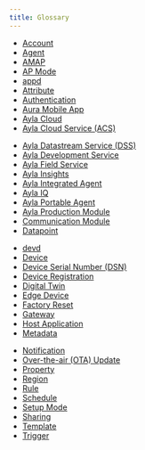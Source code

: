 ```yaml
---
title: Glossary
---
```


<div class="row mb-3">
  <div class="col-12 col-sm-6">
    <div class="row">
      <div class="col-12 col-lg-6">
        <ul class="glossary">
          <li><a href="account">Account</a></li>
          <li><a href="agent">Agent</a></li>
          <li><a href="amap">AMAP</a></li>
          <li><a href="ap-mode">AP Mode</a></li>
          <li><a href="appd">appd</a></li>
          <li><a href="attribute">Attribute</a></li>
          <li><a href="authentication">Authentication</a></li>
          <li><a href="aura-mobile-app">Aura Mobile App</a></li>
          <li><a href="ayla-cloud">Ayla Cloud</a></li>
          <li><a href="ayla-cloud-service">Ayla Cloud Service (ACS)</a></li>
        </ul>
      </div>
      <div class="col-12 col-lg-6">
        <ul class="glossary">
          <li><a href="ayla-datastream-service">Ayla Datastream Service (DSS)</a></li>
          <li><a href="ayla-development-service">Ayla Development Service</a></li>
          <li><a href="ayla-field-service">Ayla Field Service</a></li>
          <li><a href="ayla-insights">Ayla Insights</a></li>
          <li><a href="ayla-integrated-agent">Ayla Integrated Agent</a></li>
          <li><a href="ayla-iq">Ayla IQ</a></li>
          <li><a href="ayla-portable-agent">Ayla Portable Agent</a></li>
          <li><a href="ayla-production-module">Ayla Production Module</a></li>
          <li><a href="communication-module">Communication Module</a></li>
          <li><a href="datapoint">Datapoint</a></li>
        </ul>
      </div>
    </div>
  </div>
  <div class="col-12 col-sm-6">
    <div class="row">
      <div class="col-12 col-lg-6">
        <ul class="glossary">
          <li><a href="devd">devd</a></li>
          <li><a href="device">Device</a></li>
          <li><a href="device-serial-number">Device Serial Number (DSN)</a></li>
          <li><a href="device-registration">Device Registration</a></li>
          <li><a href="digital-twin">Digital Twin</a></li>
          <li><a href="edge-device">Edge Device</a></li>
          <li><a href="factory-reset">Factory Reset</a></li>
          <li><a href="gateway">Gateway</a></li>
          <li><a href="host-application">Host Application</a></li>
          <li><a href="metadata">Metadata</a></li>
        </ul>
      </div>
      <div class="col-12 col-lg-6">
        <ul class="glossary">
          <li><a href="notification">Notification</a></li>
          <li><a href="over-the-air-update">Over-the-air (OTA) Update</a></li>
          <li><a href="property">Property</a></li>
          <li><a href="region">Region</a></li>
          <li><a href="rule">Rule</a></li>
          <li><a href="schedule">Schedule</a></li>
          <li><a href="setup-mode">Setup Mode</a></li>
          <li><a href="sharing">Sharing</a></li>
          <li><a href="template">Template</a></li>
          <li><a href="trigger">Trigger</a></li>
        </ul>
      </div>
    </div>
  </div>
</div>
